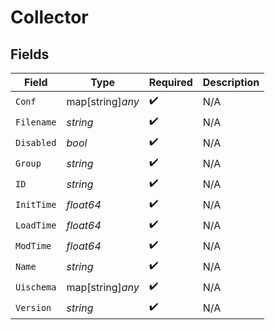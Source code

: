 # Collector


## Fields

| Field              | Type               | Required           | Description        |
| ------------------ | ------------------ | ------------------ | ------------------ |
| `Conf`             | map[string]*any*   | :heavy_check_mark: | N/A                |
| `Filename`         | *string*           | :heavy_check_mark: | N/A                |
| `Disabled`         | *bool*             | :heavy_check_mark: | N/A                |
| `Group`            | *string*           | :heavy_check_mark: | N/A                |
| `ID`               | *string*           | :heavy_check_mark: | N/A                |
| `InitTime`         | *float64*          | :heavy_check_mark: | N/A                |
| `LoadTime`         | *float64*          | :heavy_check_mark: | N/A                |
| `ModTime`          | *float64*          | :heavy_check_mark: | N/A                |
| `Name`             | *string*           | :heavy_check_mark: | N/A                |
| `Uischema`         | map[string]*any*   | :heavy_check_mark: | N/A                |
| `Version`          | *string*           | :heavy_check_mark: | N/A                |